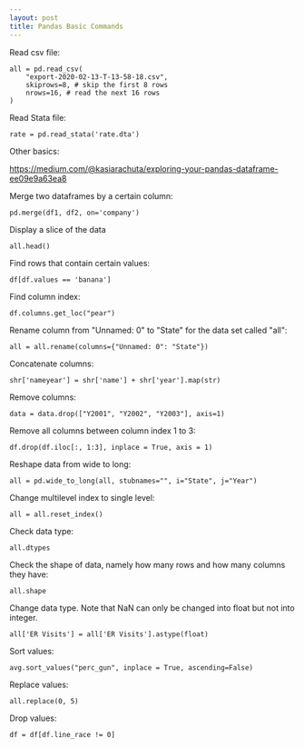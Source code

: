 ```yaml
---
layout: post
title: Pandas Basic Commands
---
```


Read csv file:
```
all = pd.read_csv(
    "export-2020-02-13-T-13-58-18.csv",
    skiprows=8, # skip the first 8 rows
    nrows=16, # read the next 16 rows
)
```

Read Stata file:
```
rate = pd.read_stata('rate.dta')
```

Other basics:

https://medium.com/@kasiarachuta/exploring-your-pandas-dataframe-ee09e9a63ea8

Merge two dataframes by a certain column:
```
pd.merge(df1, df2, on='company')
```

Display a slice of the data
```
all.head()
```

Find rows that contain certain values:
```
df[df.values == 'banana']
```

Find column index:
```
df.columns.get_loc("pear")
```

Rename column from "Unnamed: 0" to "State" for the data set called "all":
```
all = all.rename(columns={"Unnamed: 0": "State"})
```

Concatenate columns:
```
shr['nameyear'] = shr['name'] + shr['year'].map(str)
```

Remove columns:
```
data = data.drop(["Y2001", "Y2002", "Y2003"], axis=1)
```

Remove all columns between column index 1 to 3:
```
df.drop(df.iloc[:, 1:3], inplace = True, axis = 1) 
```

Reshape data from wide to long:
```
all = pd.wide_to_long(all, stubnames="", i="State", j="Year")
```

Change multilevel index to single level:
```
all = all.reset_index()
```

Check data type:
```
all.dtypes
```

Check the shape of data, namely how many rows and how many columns they have:
```
all.shape
```

Change data type. Note that NaN can only be changed into float but not into integer.
```
all['ER Visits'] = all['ER Visits'].astype(float)
```

Sort values:
```
avg.sort_values("perc_gun", inplace = True, ascending=False) 
```

Replace values:
```
all.replace(0, 5)
```

Drop values:
```
df = df[df.line_race != 0]
```
